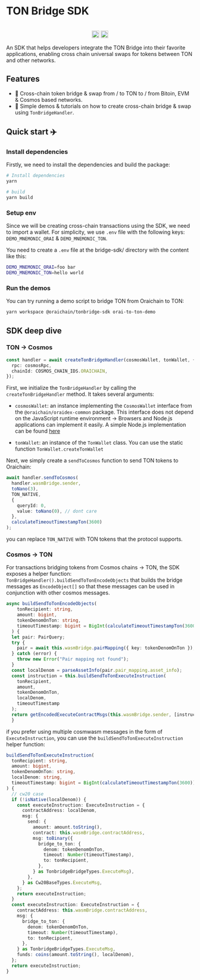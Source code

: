 # TON Bridge SDK

<p align="center" width="100%">
  <br />
   <a href="https://github.com/oraichain/tonbridge-sdk/blob/master/LICENSE"><img height="20" src="https://img.shields.io/badge/License-GNU%20GPL-blue.svg"></a>
   <a href="https://www.npmjs.com/package/@oraichain/tonbridge-sdk"><img height="20" src="https://img.shields.io/github/package-json/v/oraichain/tonbridge-sdk?filename=packages%tonbridge-sdk%2Fpackage.json"></a>
</p>

An SDK that helps developers integrate the TON Bridge into their favorite applications, enabling cross chain universal swaps for tokens between TON and other networks.

## Features

- 🚀 Cross-chain token bridge & swap from / to TON to / from Bitoin, EVM & Cosmos based networks.
- 🍰 Simple demos & tutorials on how to create cross-chain bridge & swap using `TonBridgeHandler`.

## Quick start ✈️

### Install dependencies

Firstly, we need to install the dependencies and build the package:

```bash
# Install dependencies
yarn

# build
yarn build
```

### Setup env

Since we will be creating cross-chain transactions using the SDK, we need to import a wallet. For simplicity, we use `.env` file with the following keys: `DEMO_MNEMONIC_ORAI` & `DEMO_MNEMONIC_TON`.

You need to create a `.env` file at the bridge-sdk/ directory with the content like this:

```sh
DEMO_MNEMONIC_ORAI=foo bar
DEMO_MNEMONIC_TON=hello world
```

### Run the demos

You can try running a demo script to bridge TON from Oraichain to TON:

```sh
yarn workspace @oraichain/tonbridge-sdk orai-to-ton-demo
```

## SDK deep dive

### TON -> Cosmos

```ts
const handler = await createTonBridgeHandler(cosmosWallet, tonWallet, {
  rpc: cosmosRpc,
  chainId: COSMOS_CHAIN_IDS.ORAICHAIN,
});
```

First, we initialize the `TonBridgeHandler` by calling the `createTonBridgeHandler` method. It takes several arguments:

- `cosmosWallet`: an instance implementing the `CosmosWallet` interface from the `@oraichain/oraidex-common` package. This interface does not depend on the JavaScript runtime environment -> Browsers and Node.js applications can implement it easily. A simple Node.js implementation can be found [here](./src/demo-utils.ts)

- `tonWallet`: an instance of the `TonWallet` class. You can use the static function `TonWallet.createTonWallet`

Next, we simply create a `sendToCosmos` function to send TON tokens to Oraichain:

```ts
await handler.sendToCosmos(
  handler.wasmBridge.sender,
  toNano(3),
  TON_NATIVE,
  {
    queryId: 0,
    value: toNano(0), // dont care
  },
  calculateTimeoutTimestampTon(3600)
);
```

you can replace `TON_NATIVE` with TON tokens that the protocol supports.

### Cosmos -> TON

For transactions bridging tokens from Cosmos chains -> TON, the SDK exposes a helper function: `TonBridgeHandler().buildSendToTonEncodeObjects` that builds the bridge messages as `EncodeObject[]` so that these messages can be used in conjunction with other cosmos messages.

```ts
async buildSendToTonEncodeObjects(
    tonRecipient: string,
    amount: bigint,
    tokenDenomOnTon: string,
    timeoutTimestamp: bigint = BigInt(calculateTimeoutTimestampTon(3600))
  ) {
  let pair: PairQuery;
  try {
    pair = await this.wasmBridge.pairMapping({ key: tokenDenomOnTon });
  } catch (error) {
    throw new Error("Pair mapping not found");
  }
  const localDenom = parseAssetInfo(pair.pair_mapping.asset_info);
  const instruction = this.buildSendToTonExecuteInstruction(
    tonRecipient,
    amount,
    tokenDenomOnTon,
    localDenom,
    timeoutTimestamp
  );
  return getEncodedExecuteContractMsgs(this.wasmBridge.sender, [instruction]);
  }
```

if you prefer using multiple cosmwasm messages in the form of `ExecuteInstruction`, you can use the `buildSendToTonExecuteInstruction` helper function:

```ts
buildSendToTonExecuteInstruction(
  tonRecipient: string,
  amount: bigint,
  tokenDenomOnTon: string,
  localDenom: string,
  timeoutTimestamp: bigint = BigInt(calculateTimeoutTimestampTon(3600))
) {
  // cw20 case
  if (!isNative(localDenom)) {
    const executeInstruction: ExecuteInstruction = {
      contractAddress: localDenom,
      msg: {
        send: {
          amount: amount.toString(),
          contract: this.wasmBridge.contractAddress,
          msg: toBinary({
            bridge_to_ton: {
              denom: tokenDenomOnTon,
              timeout: Number(timeoutTimestamp),
              to: tonRecipient,
            },
          } as TonbridgeBridgeTypes.ExecuteMsg),
        },
      } as Cw20BaseTypes.ExecuteMsg,
    };
    return executeInstruction;
  }
  const executeInstruction: ExecuteInstruction = {
    contractAddress: this.wasmBridge.contractAddress,
    msg: {
      bridge_to_ton: {
        denom: tokenDenomOnTon,
        timeout: Number(timeoutTimestamp),
        to: tonRecipient,
      },
    } as TonbridgeBridgeTypes.ExecuteMsg,
    funds: coins(amount.toString(), localDenom),
  };
  return executeInstruction;
}
```

